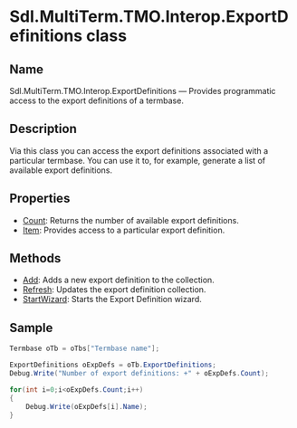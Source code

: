 # Sdl.MultiTerm.TMO.Interop.ExportDefinitions class


## Name

Sdl.MultiTerm.TMO.Interop.ExportDefinitions —          Provides programmatic access to the export definitions of a termbase.



## Description



Via this class you can access the export definitions associated with a particular termbase. You can use it to, for example, generate a list of available export definitions.



## Properties

* [Count](Sdl.MultiTerm.TMO.Interop.ExportDefinitions.Count.md): Returns the number of available export definitions.
* [Item](Sdl.MultiTerm.TMO.Interop.ExportDefinitions.Item.md): Provides access to a particular export definition.




## Methods

* [Add](Sdl.MultiTerm.TMO.Interop.ExportDefinitions.Add.md): Adds a new export definition to the collection.
* [Refresh](Sdl.MultiTerm.TMO.Interop.ExportDefinitions.Refresh.md): Updates the export definition collection.
* [StartWizard](Sdl.MultiTerm.TMO.Interop.ExportDefinitions.StartWizard.md): Starts the Export Definition wizard.




## Sample


```cs
Termbase oTb = oTbs["Termbase name"];

ExportDefinitions oExpDefs = oTb.ExportDefinitions;
Debug.Write("Number of export definitions: +" + oExpDefs.Count);

for(int i=0;i<oExpDefs.Count;i++)
{
   	Debug.Write(oExpDefs[i].Name);
}
```


